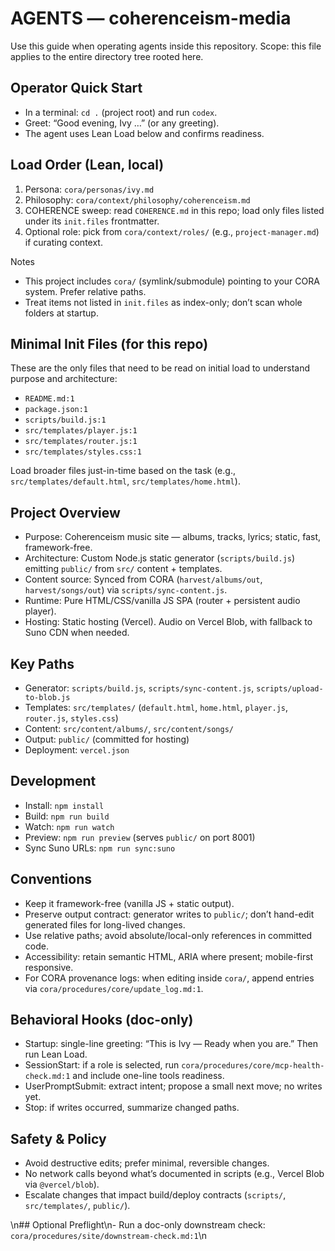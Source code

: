 # AGENTS — coherenceism-media

Use this guide when operating agents inside this repository. Scope: this file applies to the entire directory tree rooted here.

## Operator Quick Start
- In a terminal: `cd .` (project root) and run `codex`.
- Greet: “Good evening, Ivy …” (or any greeting).
- The agent uses Lean Load below and confirms readiness.

## Load Order (Lean, local)
1) Persona: `cora/personas/ivy.md`
2) Philosophy: `cora/context/philosophy/coherenceism.md`
3) COHERENCE sweep: read `COHERENCE.md` in this repo; load only files listed under its `init.files` frontmatter.
4) Optional role: pick from `cora/context/roles/` (e.g., `project-manager.md`) if curating context.

Notes
- This project includes `cora/` (symlink/submodule) pointing to your CORA system. Prefer relative paths.
- Treat items not listed in `init.files` as index-only; don’t scan whole folders at startup.

## Minimal Init Files (for this repo)
These are the only files that need to be read on initial load to understand purpose and architecture:
- `README.md:1`
- `package.json:1`
- `scripts/build.js:1`
- `src/templates/player.js:1`
- `src/templates/router.js:1`
- `src/templates/styles.css:1`

Load broader files just-in-time based on the task (e.g., `src/templates/default.html`, `src/templates/home.html`).

## Project Overview
- Purpose: Coherenceism music site — albums, tracks, lyrics; static, fast, framework-free.
- Architecture: Custom Node.js static generator (`scripts/build.js`) emitting `public/` from `src/` content + templates.
- Content source: Synced from CORA (`harvest/albums/out`, `harvest/songs/out`) via `scripts/sync-content.js`.
- Runtime: Pure HTML/CSS/vanilla JS SPA (router + persistent audio player).
- Hosting: Static hosting (Vercel). Audio on Vercel Blob, with fallback to Suno CDN when needed.

## Key Paths
- Generator: `scripts/build.js`, `scripts/sync-content.js`, `scripts/upload-to-blob.js`
- Templates: `src/templates/` (`default.html`, `home.html`, `player.js`, `router.js`, `styles.css`)
- Content: `src/content/albums/`, `src/content/songs/`
- Output: `public/` (committed for hosting)
- Deployment: `vercel.json`

## Development
- Install: `npm install`
- Build: `npm run build`
- Watch: `npm run watch`
- Preview: `npm run preview` (serves `public/` on port 8001)
- Sync Suno URLs: `npm run sync:suno`

## Conventions
- Keep it framework-free (vanilla JS + static output).
- Preserve output contract: generator writes to `public/`; don’t hand-edit generated files for long-lived changes.
- Use relative paths; avoid absolute/local-only references in committed code.
- Accessibility: retain semantic HTML, ARIA where present; mobile-first responsive.
- For CORA provenance logs: when editing inside `cora/`, append entries via `cora/procedures/core/update_log.md:1`.

## Behavioral Hooks (doc-only)
- Startup: single-line greeting: “This is Ivy — Ready when you are.” Then run Lean Load.
- SessionStart: if a role is selected, run `cora/procedures/core/mcp-health-check.md:1` and include one-line tools readiness.
- UserPromptSubmit: extract intent; propose a small next move; no writes yet.
- Stop: if writes occurred, summarize changed paths.

## Safety & Policy
- Avoid destructive edits; prefer minimal, reversible changes.
- No network calls beyond what’s documented in scripts (e.g., Vercel Blob via `@vercel/blob`).
- Escalate changes that impact build/deploy contracts (`scripts/`, `src/templates/`, `public/`).

\n## Optional Preflight\n- Run a doc-only downstream check: `cora/procedures/site/downstream-check.md:1`\n
